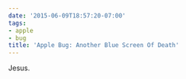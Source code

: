```yaml
---
date: '2015-06-09T18:57:20-07:00'
tags:
- apple
- bug
title: 'Apple Bug: Another Blue Screen Of Death'
---
```


Jesus.
